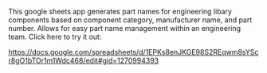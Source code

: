 This google sheets app generates part names for engineering libary components based on component category, manufacturer name, and part number. Allows for easy part name management within an engineering team. Click here to try it out:

https://docs.google.com/spreadsheets/d/1EPKs8enJKGE98S2REqwm8sYScr8gO1bTOr1m1Wdc468/edit#gid=1270994393
